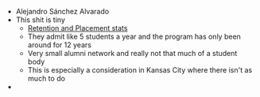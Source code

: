 - Alejandro Sánchez Alvarado
- This shit is tiny
	- [Retention and Placement stats](https://www.stowers.org/gradschool/our-grad-school/retention)
	- They admit like 5 students a year and the program has only been around for 12 years
	- Very small alumni network and really not that much of a student body
	- This is especially a consideration in Kansas City where there isn't as much to do
-
